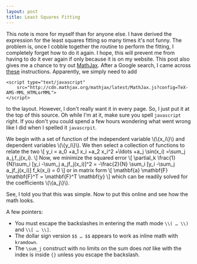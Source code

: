 ```yaml
---
layout: post
title: Least Squares Fitting
---
```


<script type="text/javascript"
    src="http://cdn.mathjax.org/mathjax/latest/MathJax.js?config=TeX-AMS-MML_HTMLorMML">
</script>

This note is more for myself than for anyone else.  I have derived the
expression for the least squares fitting so many times it's not funny.
The problem is, once I cobble together the routine to perform the
fitting, I completely forget how to do it again.  I hope, this will
prevent me from having to do it ever again if only because it is on my
website.  This post also gives me a chance to try out [MathJax].  After
a Google search, I came across [these][sanchez_mathjax_2014]
instructions.  Apparently, we simply need to add

    <script type="text/javascript"
        src="http://cdn.mathjax.org/mathjax/latest/MathJax.js?config=TeX-AMS-MML_HTMLorMML">
    </script>

to the layout.  However, I don't really want it in every page.  So, I
just put it at the top of this source.  Oh while I'm at it, make sure
you spell `javascript` right.  If you don't you could spend a few hours
wondering what went wrong like I did when I spelled it `javascrpit`.

We begin with a set of function of the independent variable
\\(\\{x_i\\}\\) and dependent variables \\(\\{y_i\\}\\).  We then select
a collection of functions to relate the two
\\[
    y_i = a_0 +a_1 x_i +a_2 x_i^2 +\ldots +a_j \sin(x_i) =\sum_j
    a_j\,f_j(x_i).
\\]
Now, we minimize the squared error
\\[
    \partial_k \frac{1}{N}\sum_i \[y_i -\sum_j a_jf_j(x_i)]^2 =
    -\frac{2}{N} \sum_i [y_i -\sum_j a_jf_j(x_i)] f_k(x_i) = 0
\\]
or in matrix form
\\[
    \mathbf{a} \mathbf{F} \mathbf{F}^T = \mathbf{F}^T \mathbf{y}
\\]
which can be readily solved for the coefficients \\(\\{a_j\\}\\).

See, I told you that this was simple.  Now to put this online and see
how the math looks.

A few pointers:

*   You must escape the backslashes in entering the math mode `\\( …
    \\)` and `\\[ … \\]`.
*   The dollar sign version `$$ … $$` appears to work as inline math
    with `kramdown`.
*   The `\sum_j` construct with no limits on the sum does *not* like
    with the index is inside `{}` unless you escape the backslash.

[MathJax]: http://www.mathjax.org
[sanchez_mathjax_2014]: http://gastonsanchez.com/blog/opinion/2014/02/16/Mathjax-with-jekyll.html

